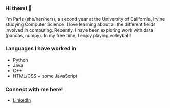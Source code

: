 ### Hi there! 👋
I'm Paris (she/her/hers), a second year at the University of California, Irvine studying Computer Science. I love learning about all the different fields involved in computing. Recently, I have been exploring work with data (pandas, numpy). In my free time, I enjoy playing volleyball!

### Languages I have worked in
- Python
- Java 
- C++
- HTML/CSS + some JavaScript

### Connect with me here!
- [LinkedIn](https://www.linkedin.com/in/paris-haraguchi/)
